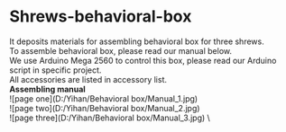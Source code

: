 # Shrews-behavioral-box
It deposits materials for assembling behavioral box for three shrews.\
To assemble behavioral box, please read our manual below.\
We use Arduino Mega 2560 to control this box, please read our Arduino script in specific project.\
All accessories are listed in accessory list.\
**Assembling manual**\
![page one](D:/Yihan/Behavioral box/Manual_1.jpg) \
![page two](D:/Yihan/Behavioral box/Manual_2.jpg) \
![page three](D:/Yihan/Behavioral box/Manual_3.jpg) \
